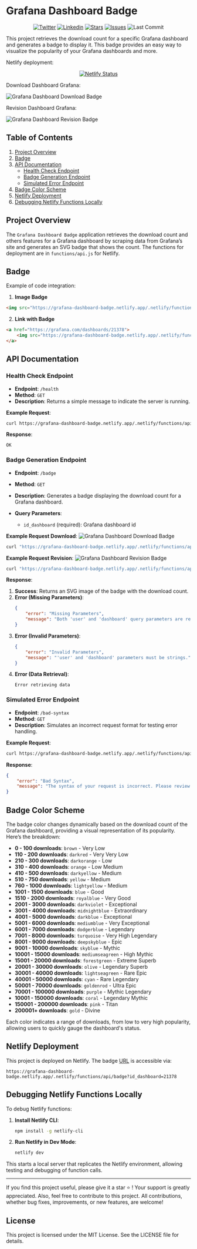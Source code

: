 # Grafana Dashboard Badge

<p align="center">
	<a href="https://twitter.com/cz_antoine"><img alt="Twitter" src="https://img.shields.io/twitter/follow/cz_antoine?style=social"></a>
	<a href="https://www.linkedin.com/in/antoine-cichowicz-837575b1"><img alt="Linkedin" src="https://img.shields.io/badge/-Antoine-blue?style=flat-square&logo=Linkedin&logoColor=white"></a>
	<a href="https://github.com/czantoine/Grafana-Dashboard-Badge"><img alt="Stars" src="https://img.shields.io/github/stars/czantoine/Grafana-Dashboard-Badge"></a>
	<a href="https://github.com/czantoine/Grafana-Dashboard-Badge"><img alt="Issues" src="https://img.shields.io/github/issues/czantoine/Grafana-Dashboard-Badge"></a>
	<img alt="Last Commit" src="https://img.shields.io/github/last-commit/czantoine/Grafana-Dashboard-Badge">
</p>

This project retrieves the download count for a specific Grafana dashboard and generates a badge to display it. This badge provides an easy way to visualize the popularity of your Grafana dashboards and more.

Netlify deployment:

<p align="center">
  <a href="https://app.netlify.com/sites/grafana-dashboard-badge/deploys">
    <img src="https://api.netlify.com/api/v1/badges/fdafb19b-c8b7-4ce8-87ba-3502793c3d55/deploy-status" alt="Netlify Status">
  </a>
</p>

Download Dashboard Grafana: 

<img src="https://grafana-dashboard-badge.netlify.app/.netlify/functions/api/badge?id_dashboard=21378" alt="Grafana Dashboard Download Badge">

Revision Dashboard Grafana: 

<img src="grafana-dashboard-badge.netlify.app/.netlify/functions/api/revision-badge?id_dashboard=21378" alt="Grafana Dashboard Revision Badge">

## Table of Contents

1. [Project Overview](#project-overview)
2. [Badge](#Badge)
3. [API Documentation](#api-documentation)
   - [Health Check Endpoint](#health-check-endpoint)
   - [Badge Generation Endpoint](#badge-generation-endpoint)
   - [Simulated Error Endpoint](#simulated-error-endpoint)
4. [Badge Color Scheme](#badge-color-scheme)
5. [Netlify Deployment](#netlify-deployment)
6. [Debugging Netlify Functions Locally](#debugging-netlify-functions-locally)

## Project Overview

The `Grafana Dashboard Badge` application retrieves the download count and others features for a Grafana dashboard by scraping data from Grafana’s site and generates an SVG badge that shows the count. The functions for deployment are in `functions/api.js` for Netlify.

## Badge

Example of code integration:

1. **Image Badge**

```html
<img src="https://grafana-dashboard-badge.netlify.app/.netlify/functions/api/badge?id_dashboard=21378" alt="Grafana Dashboard Download Badge">
```

2. **Link with Badge** 

```html
<a href="https://grafana.com/dashboards/21378">
    <img src="https://grafana-dashboard-badge.netlify.app/.netlify/functions/api/badge?id_dashboard=21378" alt="Grafana Dashboard Download Badge">
</a>
```

## API Documentation

### Health Check Endpoint

- **Endpoint**: `/health`
- **Method**: `GET`
- **Description**: Returns a simple message to indicate the server is running.

**Example Request**:
```bash
curl https://grafana-dashboard-badge.netlify.app/.netlify/functions/api/health
```

**Response**:
```
OK
```

### Badge Generation Endpoint

- **Endpoint**: `/badge`
- **Method**: `GET`
- **Description**: Generates a badge displaying the download count for a Grafana dashboard.

- **Query Parameters**:
  - `id_dashboard` (required): Grafana dashboard id

**Example Request Download**: <img src="https://grafana-dashboard-badge.netlify.app/.netlify/functions/api/badge?id_dashboard=21378" alt="Grafana Dashboard Download Badge">
```bash
curl "https://grafana-dashboard-badge.netlify.app/.netlify/functions/api/badge?id_dashboard=21378"
```

**Example Request Revision**: <img src="https://grafana-dashboard-badge.netlify.app/.netlify/functions/api/revision-badge?id_dashboard=21378" alt="Grafana Dashboard Revision Badge">
```bash
curl "https://grafana-dashboard-badge.netlify.app/.netlify/functions/api/revision-badge?id_dashboard=21378"
```

**Response**:
1. **Success**: Returns an SVG image of the badge with the download count.
2. **Error (Missing Parameters)**:
    ```json
    {
        "error": "Missing Parameters",
        "message": "Both 'user' and 'dashboard' query parameters are required."
    }
    ```
3. **Error (Invalid Parameters)**:
    ```json
    {
        "error": "Invalid Parameters",
        "message": "'user' and 'dashboard' parameters must be strings."
    }
    ```
4. **Error (Data Retrieval)**:
   ```
   Error retrieving data
   ```

### Simulated Error Endpoint

- **Endpoint**: `/bad-syntax`
- **Method**: `GET`
- **Description**: Simulates an incorrect request format for testing error handling.

**Example Request**:
```bash
curl https://grafana-dashboard-badge.netlify.app/.netlify/functions/api/bad-syntax
```

**Response**:
```json
{
    "error": "Bad Syntax",
    "message": "The syntax of your request is incorrect. Please review your query parameters."
}
```

## Badge Color Scheme

The badge color changes dynamically based on the download count of the Grafana dashboard, providing a visual representation of its popularity. Here’s the breakdown:

- **0 - 100 downloads**: `brown` - Very Low
- **110 - 200 downloads**: `darkred` - Very Very Low
- **210 - 300 downloads**: `darkorange` - Low
- **310 - 400 downloads**: `orange` - Low Medium
- **410 - 500 downloads**: `darkyellow` - Medium
- **510 - 750 downloads**: `yellow` - Medium
- **760 - 1000 downloads**: `lightyellow` - Medium
- **1001 - 1500 downloads**: `blue` - Good
- **1510 - 2000 downloads**: `royalblue` - Very Good
- **2001 - 3000 downloads**: `darkviolet` - Exceptional
- **3001 - 4000 downloads**: `midnightblue` - Extraordinary
- **4001 - 5000 downloads**: `darkblue` - Exceptional
- **5001 - 6000 downloads**: `mediumblue` - Very Exceptional
- **6001 - 7000 downloads**: `dodgerblue` - Legendary
- **7001 - 8000 downloads**: `turquoise` - Very High Legendary
- **8001 - 9000 downloads**: `deepskyblue` - Epic
- **9001 - 10000 downloads**: `skyblue` - Mythic
- **10001 - 15000 downloads**: `mediumseagreen` - High Mythic
- **15001 - 20000 downloads**: `forestgreen` - Extreme Superb
- **20001 - 30000 downloads**: `olive` - Legendary Superb
- **30001 - 40000 downloads**: `lightseagreen` - Rare Epic
- **40001 - 50000 downloads**: `cyan` - Rare Legendary
- **50001 - 70000 downloads**: `goldenrod` - Ultra Epic
- **70001 - 100000 downloads**: `purple` - Mythic Legendary
- **10001 - 150000 downloads**: `coral` - Legendary Mythic
- **150001 - 200000 downloads**: `pink` - Titan
- **200001+ downloads**: `gold` - Divine

Each color indicates a range of downloads, from low to very high popularity, allowing users to quickly gauge the dashboard's status.

## Netlify Deployment

This project is deployed on Netlify. The badge [URL](https://grafana-dashboard-badge.netlify.app/.netlify/functions/api/badge?id_dashboard=21378) is accessible via:

`https://grafana-dashboard-badge.netlify.app/.netlify/functions/api/badge?id_dashboard=21378`

## Debugging Netlify Functions Locally

To debug Netlify functions:

1. **Install Netlify CLI**:
    ```bash
    npm install -g netlify-cli
    ```

2. **Run Netlify in Dev Mode**:
    ```bash
    netlify dev
    ```

This starts a local server that replicates the Netlify environment, allowing testing and debugging of function calls.

---

If you find this project useful, please give it a star ⭐️ ! Your support is greatly appreciated. Also, feel free to contribute to this project. All contributions, whether bug fixes, improvements, or new features, are welcome!

## License

This project is licensed under the MIT License. See the LICENSE file for details.